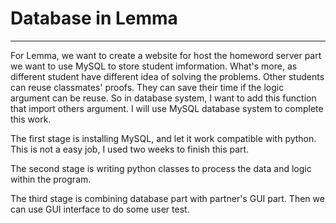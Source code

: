 # Database in Lemma
--------------------

For Lemma, we want to create a website for host the homeword server part 
we want to use MySQL to store student imformation. What's more, as different 
student have different idea of solving the problems. Other students can reuse 
classmates' proofs. They can save their time if the logic argument can be reuse.
So in database system, I want to add this function that import others argument.
I will use MySQL database system to complete this work.

The first stage is installing MySQL, and let it work compatible with python.
This is not a easy job, I used two weeks to finish this part. 

The second stage is writing python classes to process the data and logic within 
the program. 

The third stage is combining database part with partner's GUI part. Then we can 
use GUI interface to do some user test.